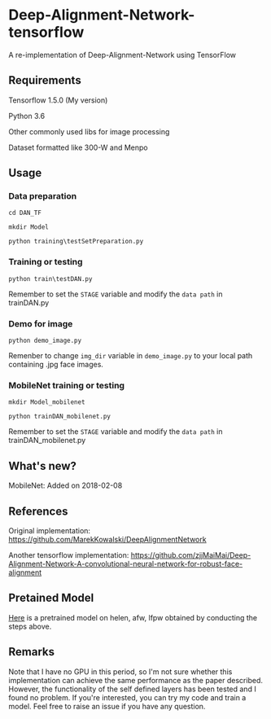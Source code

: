 # Deep-Alignment-Network-tensorflow
A re-implementation of Deep-Alignment-Network using TensorFlow

## Requirements

Tensorflow 1.5.0 (My version)

Python 3.6

Other commonly used libs for image processing

Dataset formatted like 300-W and Menpo

## Usage

### Data preparation

`cd DAN_TF`

`mkdir Model`


`python training\testSetPreparation.py`

### Training or testing

`python train\testDAN.py`

Remember to set the `STAGE` variable and modify the `data path` in trainDAN.py

### Demo for image
`python demo_image.py`

Remenber to change `img_dir` variable in `demo_image.py` to your local path containing .jpg face images.

### MobileNet training or testing

`mkdir Model_mobilenet`


`python trainDAN_mobilenet.py`

Remember to set the `STAGE` variable and modify the `data path` in trainDAN_mobilenet.py


## What's new?

MobileNet: Added on 2018-02-08

## References

Original implementation: https://github.com/MarekKowalski/DeepAlignmentNetwork

Another tensorflow implementation: https://github.com/zjjMaiMai/Deep-Alignment-Network-A-convolutional-neural-network-for-robust-face-alignment

## Pretained Model
[Here](https://github.com/LeeRel1991/DAN/releases) is a pretrained model on helen, afw, lfpw obtained by conducting the steps above.
## Remarks

Note that I have no GPU in this period, so I'm not sure whether this implementation can achieve the same performance as the paper described. However, the functionality of the self defined layers has been tested and I found no problem. If you're interested, you can try my code and train a model. Feel free to raise an issue if you have any question.
